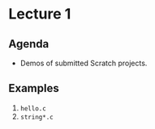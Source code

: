 # Lecture 1

## Agenda

* Demos of submitted Scratch projects.

## Examples

1. `hello.c`
1. `string*.c`

